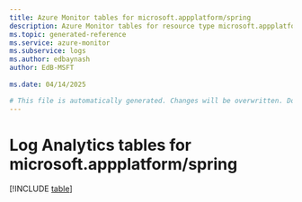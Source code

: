 ```yaml
---
title: Azure Monitor tables for microsoft.appplatform/spring
description: Azure Monitor tables for resource type microsoft.appplatform/spring
ms.topic: generated-reference
ms.service: azure-monitor
ms.subservice: logs
ms.author: edbaynash
author: EdB-MSFT
   
ms.date: 04/14/2025

# This file is automatically generated. Changes will be overwritten. Do not change this file directly.
---
```


# Log Analytics tables for microsoft.appplatform/spring  

[!INCLUDE [table](~/reusable-content/ce-skilling/azure/includes/azure-monitor/reference/tables/microsoft-appplatform_spring-include.md)]

